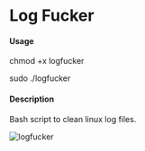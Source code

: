 # Log Fucker

#### Usage
chmod +x logfucker

sudo ./logfucker

#### Description
Bash script to clean linux log files.

![logfucker](https://user-images.githubusercontent.com/64380389/99905631-0ea7ac00-2ce3-11eb-8e8d-bc46faf4bd7f.gif)
